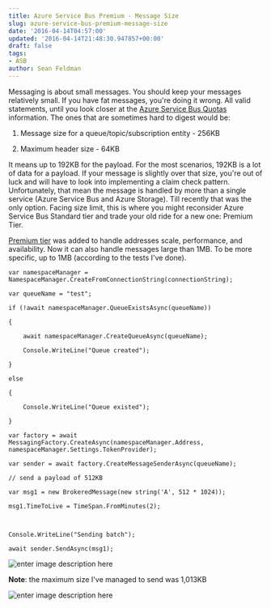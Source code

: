 ```yaml
---
title: Azure Service Bus Premium - Message Size
slug: azure-service-bus-premium-message-size
date: '2016-04-14T04:57:00'
updated: '2016-04-14T21:48:30.947857+00:00'
draft: false
tags:
- ASB
author: Sean Feldman
---
```

Messaging is about small messages. You should keep your messages relatively small. If you have fat messages, you're doing it wrong. All valid statements, until you look closer at the [Azure Service Bus Quotas](https://azure.microsoft.com/en-us/documentation/articles/service-bus-quotas/) information. The ones that are sometimes hard to digest would be:

1. Message size for a queue/topic/subscription entity - 256KB
2. Maximum header size - 64KB

It means up to 192KB for the payload. For the most scenarios, 192KB is a lot of data for a payload. If your message is slightly over that size, you're out of luck and will have to look into implementing a claim check pattern. Unfortunately, that mean the message is handled by more than a single service (Azure Service Bus and Azure Storage). Till recently that was the only option. Facing size limit, this is where you might reconsider Azure Service Bus Standard tier and trade your old ride for a new one: Premium Tier.

[Premium tier](https://azure.microsoft.com/en-us/documentation/articles/service-bus-premium-messaging/) was added to handle addresses scale, performance, and availability. Now it can also handle messages large than 1MB. To be more specific, up to 1MB (according to the tests I've done).

   
```
var namespaceManager = NamespaceManager.CreateFromConnectionString(connectionString);
```
	var queueName = "test";
	if (!await namespaceManager.QueueExistsAsync(queueName))
	{
		await namespaceManager.CreateQueueAsync(queueName);
		Console.WriteLine("Queue created");
	}
	else
	{
		Console.WriteLine("Queue existed");
	}
	var factory = await MessagingFactory.CreateAsync(namespaceManager.Address, namespaceManager.Settings.TokenProvider);
	var sender = await factory.CreateMessageSenderAsync(queueName);

```
// send a payload of 512KB
```
	var msg1 = new BrokeredMessage(new string('A', 512 * 1024));
	msg1.TimeToLive = TimeSpan.FromMinutes(2);

	Console.WriteLine("Sending batch");
	await sender.SendAsync(msg1);

![enter image description here][1]

**Note**: the maximum size I've managed to send was 1,013KB

![enter image description here][2]


[1]: https://aspblogs.blob.core.windows.net:443/media/sfeldman/2016/1MB-02.png
[2]: https://aspblogs.blob.core.windows.net:443/media/sfeldman/2016/1MB-03.png
